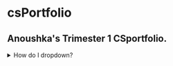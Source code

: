 
# csPortfolio
## Anoushka's Trimester 1 CSportfolio.
<details>
<summary>How do I dropdown?</summary>
<br>
This is how you dropdown.
<details>


* [WebPage](https://sunkuma.github.io/WebPage/bigSur/)
#### reflection 
- even though I had never had any expiernce in CSS or HTML, it was still a great experience to be able to work with these languages, which ended up not being that difficult to grasp either. Coding in the language wasn't the most difficult part, but getting an idea was not easy, which made it more difficult on how to display random material around that idea.  

* [Lighthing](https://sunkuma.github.io/lightning2/)
#### reflection 
- Initially lightning was one of the more difficult labs for me, and I had struggled to figure out the logic and purpose behind what each variable and methid would be utilized for. Since it was the project I struggled the most with, it was also the most rewarding once the code finally ran correctly.  

* [Lightning JS](https://sunkuma.github.io/lightning2/LightningJavaScript/index.html)
#### reflection
-  Lightning JS was pretty straightforward due to the sheet that had the "conversions" between the two languages. However,  trying to translate the code was different than expected since (for me anyways) my lightning in Java and JS looked significantly different

* [Dice](https://sunkuma.github.io/dice3/)
#### reflection 
- This lab was pretty straightforward after experimenting with how the logic of the code functioned in order for the right amount of dots to show up based on the corresponding number; From that point on, my objective went from making it work to making it creative, unique, etc. 

* [Chemotaxis](https://sunkuma.github.io/chemotaxis4/)
#### reflection 
- Chemotaxis was also an interesting lab, but I also struggled very much to get the correct movement of the objects to follow the cursor. Chemotaxis wasn't bad in terms of creating multiple objects since we had just done the dice lab, but trying to make the movement of the objects smoother was also another struggle .  

* [Starfield](https://sunkuma.github.io/starfield5/)
#### reflection 
- Starfield was probably my favorite project out of all of the ones from trimester one; I invested a lot of time into trying to figure out how to code a creative visual while also preserving the main purpose of the lab. It was challenging, but fun to combine math concepts like trig with other aspects such as MouseX/MouseY, 3D speaces, and adobe kuler to create my final version of starfield. 


```Java
class NormalParticle implements Particle {
//your code here
 double x; 
 double y; 
 double z;
 double speed; 
 double angle;
 
 NormalParticle(){
  x = width/2;
  y = width/2; 
  z=  0;
  speed = (double)(Math.random()*8);
  angle = (Math.random()*Math.PI*2); 

  } 
     void move() {
 
    x += Math.cos(angle)*speed;
    y += Math.sin(angle)*speed; 
    z += 1;
    rotateX(mouseY*.01);
    rotateY(mouseX*.01);
    rotateZ(PI/4);
    angle -= PI/240; 
    
  }
    void move2() {
    x += Math.cos(angle)*speed;
    y += Math.sin(angle)*speed; 
    z += x*x+y*y;
   rotateX(mouseY*.01);
   rotateY(mouseX*.01);
   rotateZ(PI*2);
   angle += PI/120; 
  }
   void show() {
     if (speed >= 0 && speed <= 1.6) {
    noStroke();
    fill(237, 179, 255);
    ellipse((int)(x), (int)(y), 7, 7);
    } else if (speed > 1.6 && speed <= 3.2) {
    noStroke();
    fill(209, 145, 232);
    ellipse((int)(x), (int)(y), 7, 7);
    } 
  }
}

```

### Additonal Questions 

